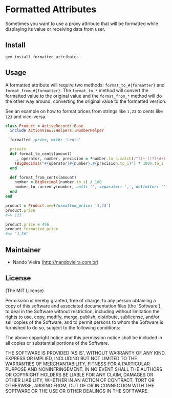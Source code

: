 # Formatted Attributes

Sometimes you want to use a proxy attribute that will be formatted while displaying its value or receiving data from user.

## Install

    gem install formatted_attributes

## Usage

A formatted attribute will require two methods: `format_to_#{formatter}` and `format_from_#{formatter}`. The `format_to_*` method will convert the formatted value to the original value and the `format_from_*` method will do the other way around, converting the original value to the formatted version.

See an example on how to format prices from strings like `1,23` to cents like `123` and vice-versa.

```ruby
class Product < ActiveRecord::Base
  include ActionView::Helpers::NumberHelper

  formatted :price, with: 'cents'

  private
  def format_to_cents(amount)
    _, operator, number, precision = *number.to_s.match(/^([+-])?(\d+)(?:[,.](\d+))?$/)
    (BigDecimal("#{operator}#{number}.#{precision.to_i}") * 100).to_i
  end

  def format_from_cents(amount)
    number = BigDecimal(number.to_s) / 100
    number_to_currency(number, unit: '', separator: ',', delimiter: '')
  end
end

product = Product.new(formatted_price: '1,23')
product.price
#=> 123

product.price = 456
product.formatted_price
#=> "4,56"
```

## Maintainer

* Nando Vieira (http://nandovieira.com.br)

## License

(The MIT License)

Permission is hereby granted, free of charge, to any person obtaining
a copy of this software and associated documentation files (the
'Software'), to deal in the Software without restriction, including
without limitation the rights to use, copy, modify, merge, publish,
distribute, sublicense, and/or sell copies of the Software, and to
permit persons to whom the Software is furnished to do so, subject to
the following conditions:

The above copyright notice and this permission notice shall be
included in all copies or substantial portions of the Software.

THE SOFTWARE IS PROVIDED 'AS IS', WITHOUT WARRANTY OF ANY KIND,
EXPRESS OR IMPLIED, INCLUDING BUT NOT LIMITED TO THE WARRANTIES OF
MERCHANTABILITY, FITNESS FOR A PARTICULAR PURPOSE AND NONINFRINGEMENT.
IN NO EVENT SHALL THE AUTHORS OR COPYRIGHT HOLDERS BE LIABLE FOR ANY
CLAIM, DAMAGES OR OTHER LIABILITY, WHETHER IN AN ACTION OF CONTRACT,
TORT OR OTHERWISE, ARISING FROM, OUT OF OR IN CONNECTION WITH THE
SOFTWARE OR THE USE OR OTHER DEALINGS IN THE SOFTWARE.
